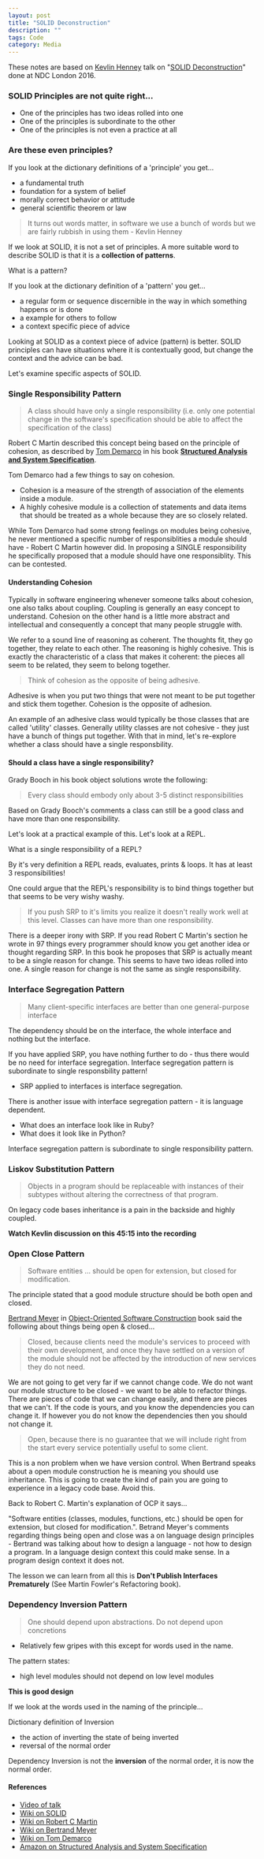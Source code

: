 ```yaml
---
layout: post
title: "SOLID Deconstruction"
description: ""
tags: Code
category: Media
---
```


These notes are based on [Kevlin Henney](https://twitter.com/KevlinHenney) talk on "[SOLID Deconstruction](https://vimeo.com/157708450)" done at NDC London 2016.

### SOLID Principles are not quite right...  

- One of the principles has two ideas rolled into one  
- One of the principles is subordinate to the other  
- One of the principles is not even a practice at all  

### Are these even principles?

If you look at the dictionary definitions of a 'principle' you get...  

- a fundamental truth  
- foundation for a system of belief  
- morally correct behavior or attitude  
- general scientific theorem or law   

> It turns out words matter, in software we use a bunch of words but we are fairly rubbish in using them - Kevlin Henney

If we look at SOLID, it is not a set of principles. A more suitable word to describe SOLID is that it is a **collection of patterns**.  

What is a pattern?  

If you look at the dictionary definition of a 'pattern' you get...
  
- a regular form or sequence discernible in the way in which something happens or is done  
- a example for others to follow  
- a context specific piece of advice  

Looking at SOLID as a context piece of advice (pattern) is better. SOLID principles can have situations where it is contextually good, but change the context and the advice can be bad.  

Let's examine specific aspects of SOLID.  

### Single Responsibility Pattern  

> A class should have only a single responsibility (i.e. only one potential change in the software's specification should be able to affect the specification of the class)

Robert C Martin described this concept being based on the principle of cohesion, as described by [Tom Demarco](https://en.wikipedia.org/wiki/Tom_DeMarco) in his book **[Structured Analysis and System Specification](https://www.amazon.com/Structured-Analysis-System-Specification-DeMarco/dp/0138543801)**.  

Tom Demarco had a few things to say on cohesion. 

- Cohesion is a measure of the strength of association of the elements inside a module. 
- A highly cohesive module is a collection of statements and data items that should be treated as a whole because they are so closely related.

While Tom Demarco had some strong feelings on modules being cohesive, he never mentioned a specific number of responsiblities a module should have - Robert C Martin however did. In proposing a SINGLE responsibility he specifically proposed that a module should have one responsiblity. This can be contested.

#### Understanding Cohesion 

Typically in software engineering whenever someone talks about cohesion, one also talks about coupling. Coupling is generally an easy concept to understand. Cohesion on the other hand is a little more abstract and intellectual and consequently a concept that many people struggle with.  

We refer to a sound line of reasoning as coherent. The thoughts fit, they go together, they relate to each other. The reasoning is highly cohesive. This is exactly the characteristic of a class that makes it coherent: the pieces all seem to be related, they seem to belong together.

> Think of cohesion as the opposite of being adhesive. 

Adhesive is when you put two things that were not meant to be put together and stick them together. Cohesion is the opposite of adhesion.

An example of an adhesive class would typically be those classes that are called 'utility' classes. Generally utility classes are not cohesive - they just have a bunch of things put together. With that in mind, let's re-explore whether a class should have a single responsbility.

#### Should a class have a single responsibility?

Grady Booch in his book object solutions wrote the following:  

> Every class should embody only about 3-5 distinct responsibilities  

Based on Grady Booch's comments a class can still be a good class and have more than one responsibility. 

Let's look at a practical example of this. Let's look at a REPL.  

What is a single responsibility of a REPL?

By it's very definition a REPL reads, evaluates, prints & loops. It has at least 3 responsibilities!  

One could argue that the REPL's responsibility is to bind things together but that seems to be very wishy washy.

> If you push SRP to it's limits you realize it doesn't really work well at this level. Classes can have more than one responsibility.

There is a deeper irony with SRP. If you read Robert C Martin's section he wrote in 97 things every programmer should know you get another idea or thought regarding SRP. In this book he proposes that SRP is actually meant to be a single reason for change. This seems to have two ideas rolled into one. A single reason for change is not the same as single responsibility.

### Interface Segregation Pattern

> Many client-specific interfaces are better than one general-purpose interface

The dependency should be on the interface, the whole interface and nothing but the interface. 

If you have applied SRP, you have nothing further to do - thus there would be no need for interface segregation. Interface segregation pattern is subordinate to single responsbility pattern!  

- SRP applied to interfaces is interface segregation.  

There is another issue with interface segregation pattern - it is language dependent.  

- What does an interface look like in Ruby?   
- What does it look like in Python?  

Interface segregation pattern is subordinate to single responsibility pattern.  

### Liskov Substitution Pattern

> Objects in a program should be replaceable with instances of their subtypes without altering the correctness of that program.

On legacy code bases inheritance is a pain in the backside and highly coupled.

**Watch Kevlin discussion on this 45:15 into the recording**

### Open Close Pattern

> Software entities … should be open for extension, but closed for modification.  

The principle stated that a good module structure should be both open and closed.  

[Bertrand Meyer](https://en.wikipedia.org/wiki/Bertrand_Meyer) in [Object-Oriented Software Construction](https://www.amazon.com/Object-Oriented-Software-Construction-Book-CD-ROM/dp/0136291554) book said the following about things being open & closed...

> Closed, because clients need the module's services to proceed with their own development, and once they have settled on a version of the module should not be affected by the introduction of new services they do not need.  

We are not going to get very far if we cannot change code. We do not want our module structure to be closed - we want to be able to refactor things. There are pieces of code that we can change easily, and there are pieces that we can't. If the code is yours, and you know the dependencies you can change it. If however you do not know the dependencies then you should not change it.  

> Open, because there is no guarantee that we will include right from the start every service potentially useful to some client.  

This is a non problem when we have version control. When Bertrand speaks about a open module construction he is meaning you should use inheritance. This is going to create the kind of pain you are going to experience in a legacy code base. Avoid this.

Back to Robert C. Martin's explanation of OCP it says...

"Software entities (classes, modules, functions, etc.) should be open for extension, but closed for modification.". Betrand Meyer's comments regarding things being open and close was a on language design principles - Bertrand was talking about how to design a language - not how to design a program. In a language design context this could make sense. In a program design context it does not.  

The lesson we can learn from all this is **Don't Publish Interfaces Prematurely** (See Martin Fowler's Refactoring book).  

### Dependency Inversion Pattern

> One should depend upon abstractions. Do not depend upon concretions

- Relatively few gripes with this except for words used in the name.

The pattern states:  

- high level modules should not depend on low level modules  

**This is good design**

If we look at the words used in the naming of the principle...

Dictionary definition of Inversion

- the action of inverting the state of being inverted  
- reversal of the normal order

Dependency Inversion is not the **inversion** of the normal order, it is now the normal order.

#### References

- [Video of talk](https://vimeo.com/157708450)  
- [Wiki on SOLID](https://en.wikipedia.org/wiki/SOLID_(object-oriented_design))  
- [Wiki on Robert C Martin](https://en.wikipedia.org/wiki/Robert_Cecil_Martin)  
- [Wiki on Bertrand Meyer](https://en.wikipedia.org/wiki/Bertrand_Meyer)  
- [Wiki on Tom Demarco](https://en.wikipedia.org/wiki/Tom_DeMarco)  
- [Amazon on Structured Analysis and System Specification](https://www.amazon.com/Structured-Analysis-System-Specification-DeMarco/dp/0138543801)  
